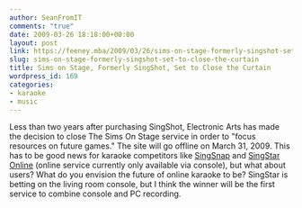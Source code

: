 ```yaml
---
author: SeanFromIT
comments: "true"
date: 2009-03-26 18:18:00+00:00
layout: post
link: https://feeney.mba/2009/03/26/sims-on-stage-formerly-singshot-set-to-close-the-curtain/
slug: sims-on-stage-formerly-singshot-set-to-close-the-curtain
title: Sims on Stage, Formerly SingShot, Set to Close the Curtain
wordpress_id: 169
categories:
- karaoke
- music
---
```


Less than two years after purchasing SingShot, Electronic Arts has made the decision to close The Sims On Stage service in order to "focus resources on future games." The site will go offline on March 31, 2009.  This has to be good news for karaoke competitors like [SingSnap](http://www.singsnap.com/) and [SingStar Online](http://www.amazon.com/gp/redirect.html?ie=UTF8&location=http%3A%2F%2Fwww.amazon.com%2Fs%3Fie%3DUTF8%26x%3D0%26ref%255F%3Dnb%255Fss%255Fgw%26y%3D0%26field-keywords%3Dsingstar%26url%3Dsearch-alias%253Daps&tag=ufoundergroun-20&linkCode=ur2&camp=1789&creative=390957) (online service currently only available via console), but what about users? What do you envision the future of online karaoke to be? SingStar is betting on the living room console, but I think the winner will be the first service to combine console and PC recording.
